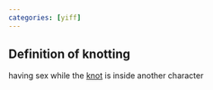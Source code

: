 ```yaml
---
categories: [yiff]
---
```


## Definition of knotting

having sex while the [knot](./knot) is inside another character
